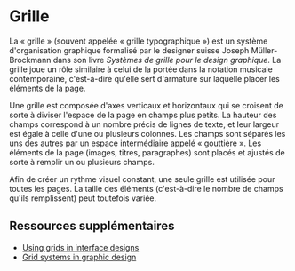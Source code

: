 # Grille

La « grille » (souvent appelée « grille typographique ») est un système d'organisation graphique formalisé par le designer suisse Joseph Müller-Brockmann dans son livre *Systèmes de grille pour le design graphique*. La grille joue un rôle similaire à celui de la portée dans la notation musicale contemporaine, c'est-à-dire qu'elle sert d'armature sur laquelle placer les éléments de la page.

Une grille est composée d'axes verticaux et horizontaux qui se croisent de sorte à diviser l'espace de la page en champs plus petits. La hauteur des champs correspond à un nombre précis de lignes de texte, et leur largeur est égale à celle d'une ou plusieurs colonnes. Les champs sont séparés les uns des autres par un espace intermédiaire appelé « gouttière ». Les éléments de la page (images, titres, paragraphes) sont placés et ajustés de sorte à remplir un ou plusieurs champs.

Afin de créer un rythme visuel constant, une seule grille est utilisée pour toutes les pages. La taille des éléments (c'est-à-dire le nombre de champs qu'ils remplissent) peut toutefois variée.

## Ressources supplémentaires

- [Using grids in interface designs](https://www.nngroup.com/articles/using-grids-in-interface-designs/)
- [Grid systems in graphic design](https://monoskop.org/images/a/a4/Mueller-Brockmann_Josef_Grid_Systems_in_Graphic_Design_Raster_Systeme_fuer_die_Visuele_Gestaltung_English_German_no_OCR.pdf)